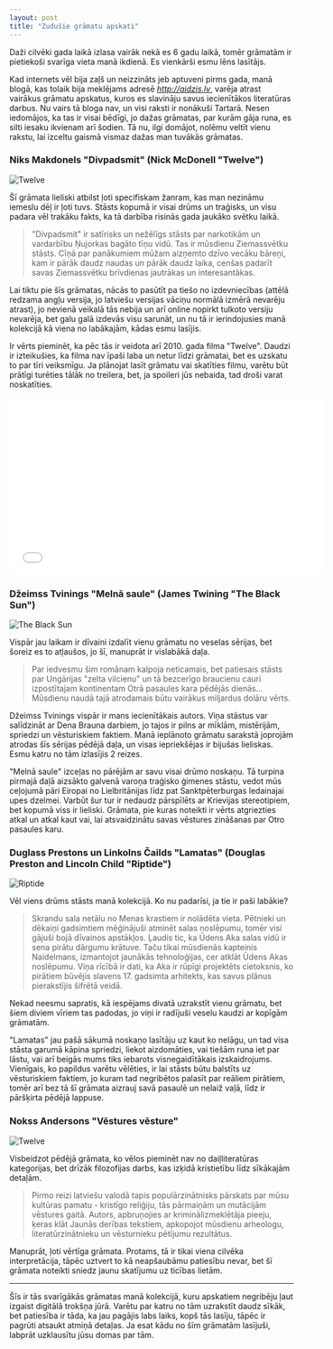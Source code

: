 ```yaml
---
layout: post
title: "Zudušie grāmatu apskati"
---
```


Daži cilvēki gada laikā izlasa vairāk nekā es 6 gadu laikā, tomēr grāmatām ir pietiekoši svarīga vieta manā ikdienā. Es vienkārši esmu lēns lasītājs.

Kad internets vēl bija zaļš un neizzināts jeb aptuveni pirms gada, manā blogā, kas tolaik bija meklējams adresē *http://aidzis.lv*, varēja atrast vairākus grāmatu apskatus, kuros es slavināju savus iecienītākos literatūras darbus. Nu vairs tā bloga nav, un visi raksti ir nonākuši Tartarā. Nesen iedomājos, ka tas ir visai bēdīgi, jo dažas grāmatas, par kurām gāja runa, es silti iesaku ikvienam arī šodien. Tā nu, ilgi domājot, nolēmu veltīt vienu rakstu, lai izceltu gaismā vismaz dažas man tuvākās grāmatas.

### Niks Makdonels "Divpadsmit" (Nick McDonell "Twelve")

<img src="/public/images/posts/twelve.jpg" alt="Twelve" class="position right">

Šī grāmata lieliski atbilst ļoti specifiskam žanram, kas man nezināmu iemeslu dēļ ir ļoti tuvs. Stāsts kopumā ir visai drūms un traģisks, un visu padara vēl trakāku fakts, ka tā darbība risinās gada jaukāko svētku laikā.

> "Divpadsmit" ir satīrisks un nežēlīgs stāsts par narkotikām un vardarbību Ņujorkas bagāto tīņu vidū. Tas ir mūsdienu Ziemassvētku stāsts. Cīņā par panākumiem mūžam aizņemto dzīvo vecāku bāreņi, kam ir pārāk daudz naudas un pārāk daudz laika, cenšas padarīt savas Ziemassvētku brīvdienas jautrākas un interesantākas.

Lai tiktu pie šīs grāmatas, nācās to pasūtīt pa tiešo no izdevniecības (attēlā redzama angļu versija, jo latviešu versijas vāciņu normālā izmērā nevarēju atrast), jo nevienā veikalā tās nebija un arī online nopirkt tulkoto versiju nevarēja, bet galu galā izdevās visu sarunāt, un nu tā ir ierindojusies manā kolekcijā kā viena no labākajām, kādas esmu lasījis.

Ir vērts pieminēt, ka pēc tās ir veidota arī 2010. gada filma "Twelve". Daudzi ir izteikušies, ka filma nav īpaši laba un netur līdzi grāmatai, bet es uzskatu to par tīri veiksmīgu. Ja plānojat lasīt grāmatu vai skatīties filmu, varētu būt prātīgi turēties tālāk no treilera, bet, ja spoileri jūs nebaida, tad droši varat noskatīties.

<iframe width="560" height="315" src="//www.youtube.com/embed/NcDW-eZOz1k" frameborder="0" allowfullscreen></iframe>

### Džeimss Tvinings "Melnā saule" (James Twining "The Black Sun")

<img src="/public/images/posts/black-sun.jpg" alt="The Black Sun" style="max-width: 267px;" class="position right responsive">

Vispār jau laikam ir dīvaini izdalīt vienu grāmatu no veselas sērijas, bet šoreiz es to atļaušos, jo šī, manuprāt ir vislabākā daļa.

> Par iedvesmu šim romānam kalpoja neticamais, bet patiesais stāsts par Ungārijas "zelta vilcienu" un tā bezcerīgo braucienu cauri izpostītajam kontinentam Otrā pasaules kara pēdējās dienās... Mūsdienu naudā tajā atrodamais būtu vairākus miljardus dolāru vērts.

Džeimss Tvinings vispār ir mans iecienītākais autors. Viņa stāstus var salīdzināt ar Dena Brauna darbiem, jo tajos ir pilns ar mīklām, mistērijām, spriedzi un vēsturiskiem faktiem. Manā ieplānoto grāmatu sarakstā joprojām atrodas šīs sērijas pēdējā daļa, un visas iepriekšējas ir bijušas lieliskas. Esmu katru no tām izlasījis 2 reizes.

"Melnā saule" izceļas no pārējām ar savu visai drūmo noskaņu. Tā turpina pirmajā daļā aizsākto galvenā varoņa traģisko ģimenes stāstu, vedot mūs ceļojumā pāri Eiropai no Lielbritānijas līdz pat Sanktpēterburgas ledainajai upes dzelmei. Varbūt šur tur ir nedaudz pārspīlēts ar Krievijas stereotipiem, bet kopumā viss ir lieliski. Grāmata, pie kuras noteikti ir vērts atgriezties atkal un atkal kaut vai, lai atsvaidzinātu savas vēstures zināšanas par Otro pasaules karu.

### Duglass Prestons un Linkolns Čailds "Lamatas" (Douglas Preston and Lincoln Child "Riptide")

<img src="/public/images/posts/riptide.jpg" alt="Riptide" style="max-width: 267px;" class="position right responsive">

Vēl viens drūms stāsts manā kolekcijā. Ko nu padarīsi, ja tie ir paši labākie?

> Skrandu sala netālu no Menas krastiem ir nolādēta vieta. Pētnieki un dēkaiņi gadsimtiem mēģinājuši atminēt salas noslēpumu, tomēr visi gājuši bojā dīvainos apstākļos. Ļaudis tic, ka Ūdens Aka salas vidū ir sena pirātu dārgumu krātuve. Taču tikai mūsdienās kapteinis Naidelmans, izmantojot jaunākās tehnoloģijas, cer atklāt Ūdens Akas noslēpumu. Viņa rīcībā ir dati, ka Aka ir rūpīgi projektēts cietoksnis, ko pirātiem būvējis slavens 17. gadsimta arhitekts, kas savus plānus pierakstījis šifrētā veidā.

Nekad neesmu sapratis, kā iespējams divatā uzrakstīt vienu grāmatu, bet šiem diviem vīriem tas padodas, jo viņi ir radījuši veselu kaudzi ar kopīgām grāmatām.

"Lamatas" jau pašā sākumā noskaņo lasītāju uz kaut ko nelāgu, un tad visa stāsta garumā kāpina spriedzi, liekot aizdomāties, vai tiešām runa iet par lāstu, vai arī beigās mums tiks iebarots visnegaidītākais izskaidrojums. Vienīgais, ko papildus varētu vēlēties, ir lai stāsts būtu balstīts uz vēsturiskiem faktiem, jo kuram tad negribētos palasīt par reāliem pirātiem, tomēr arī bez tā šī grāmata aizrauj savā pasaulē un nelaiž vaļā, līdz ir pāršķirta pēdējā lappuse.

### Nokss Andersons "Vēstures vēsture"

<img src="/public/images/posts/history.jpg" alt="Twelve" class="position right">

Visbeidzot pēdējā grāmata, ko vēlos pieminēt nav no daiļliteratūras kategorijas, bet drīzāk filozofijas darbs, kas izķidā kristietību līdz sīkākajām detaļām.

> Pirmo reizi latviešu valodā tapis populārzinātnisks pārskats par mūsu kultūras pamatu - kristīgo reliģiju, tās pārmaiņām un mutācijām vēstures gaitā. Autors, apbruņojies ar kriminālizmeklētāja pieeju, ķeras klāt Jaunās derības tekstiem, apkopojot mūsdienu arheologu, literatūrzinātnieku un vēsturnieku pētījumu rezultātus.

Manuprāt, ļoti vērtīga grāmata. Protams, tā ir tikai viena cilvēka interpretācija, tāpēc uztvert to kā neapšaubāmu patiesību nevar, bet šī grāmata noteikti sniedz jaunu skatījumu uz ticības lietām.

---

Šīs ir tās svarīgākās grāmatas manā kolekcijā, kuru apskatiem negribēju ļaut izgaist digitālā trokšņa jūrā. Varētu par katru no tām uzrakstīt daudz sīkāk, bet patiesība ir tāda, ka jau pagājis labs laiks, kopš tās lasīju, tāpēc ir pagrūti atsaukt atmiņā detaļas. Ja esat kādu no šīm grāmatām lasījuši, labprāt uzklausītu jūsu domas par tām.
